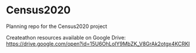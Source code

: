 # Census2020
Planning repo for the Census2020 project



Createathon resources available on Google Drive:
https://drive.google.com/open?id=15U6OhLoIY9MbZK_V8GrAk2otgx4KCRKI
